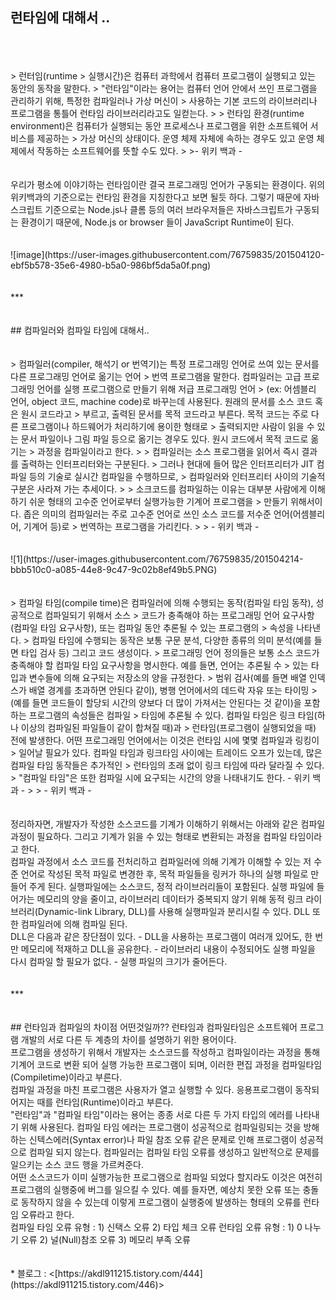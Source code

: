 ## 런타임에 대해서 ..
<br/>
<br/>
<br/>
> 런터임(runtime > 실행시간)은 컴퓨터 과학에서 컴퓨터 프로그램이 실행되고 있는 동안의 동작을 말한다. 
> "런타임"이라는 용어는 컴퓨터 언어 안에서 쓰인 프로그램을 관리하기 위해, 특정한 컴파일러나 가상 머신이 
> 사용하는 기본 코드의 라이브러리나 프로그램을 통틀어 런타임 라이브러리라고도 일컫는다.
>
> 런타임 환경(runtime environment)은 컴퓨터가 실행되는 동안 프로세스나 프로그램을 위한 소프트웨어 서비스를 제공하는 
> 가상 머신의 상태이다. 운영 체제 자체에 속하는 경우도 있고 운영 체제에서 작동하는 소프트웨어를 뜻할 수도 있다.
>
>- 위키 백과 -
<br/><br/><br/>
우리가 평소에 이야기하는 런타임이란 결국 프로그래밍 언어가 구동되는 환경이다. 
위의 위키백과의 기준으로는 런타임 환경을 지칭한다고 보면 될듯 하다. 
그렇기 때문에 자바스크립트 기준으로는 Node.js나 클롬 등의 여러 브라우저들은 자바스크립트가 구동되는 
환경이기 때문에, Node.js or browser 들이 JavaScript Runtime이 된다.
<br/><br/><br/>
![image](https://user-images.githubusercontent.com/76759835/201504120-ebf5b578-35e6-4980-b5a0-986bf5da5a0f.png)
<br/><br/><br/>
***
<br/><br/><br/>
## 컴파일러와 컴파일 타임에 대해서..
<br/><br/><br/>
> 컴파일러(compiler, 해석기 or 번역기)는 특정 프로그래밍 언어로 쓰여 있는 문서를 다른 프로그래밍 언어로 옮기는 언어
> 번역 프로그램을 말한다. 컴파일러는 고급 프로그래밍 언어를 실행 프로그램으로 만들기 위해 저급 프로그래밍 언어
> (ex: 어셈블리 언어, object 코드, machine code)로 바꾸는데 사용된다. 원래의 문서를 소스 코드 혹은 원시 코드라고 
> 부르고, 출력된 문서를 목적 코드라고 부른다. 목적 코드는 주로 다른 프로그램이나 하드웨어가 처리하기에 용이한 형태로
> 출력되지만 사람이 읽을 수 있는 문서 파일이나 그림 파일 등으로 옮기는 경우도 있다. 원시 코드에서 목적 코드로 옮기는 
> 과정을 컴파일이라고 한다.
>
> 컴파일러는 소스 프로그램을 읽어서 즉시 결과를 출력하는 인터프리터와는 구분된다. 
> 그러나 현대에 들어 많은 인터프리터가 JIT 컴파일 등의 기술로 실시간 컴파일을 수행하므로, 
> 컴파일러와 인터프리터 사이의 기술적 구분은 사라져 가는 추세이다.
>
> 소크코드를 컴파일하는 이유는 대부분 사람에게 이해하기 쉬운 형태의 고수준 언어로부터 실행가능한 기계어 프로그램을 
> 만들기 위해서이다. 좁은 의미의 컴파일러는 주로 고수준 언어로 쓰인 소스 코드를 저수준 언어(어셈블리어, 기계어 등)로
> 번역하는 프로그램을 가리킨다.
>
> - 위키 백과 -
<br/><br/><br/>
![1](https://user-images.githubusercontent.com/76759835/201504214-bbb510c0-a085-44e8-9c47-9c02b8ef49b5.PNG)
<br/><br/><br/>
> 컴파일 타임(compile time)은 컴파일러에 의해 수행되는 동작(컴파일 타임 동작), 성공적으로 컴파일되기 위해서 소스 
> 코드가 충족해야 하는 프로그래밍 언어 요구사항(컴파일 타임 요구사항), 또는 컴파일 동안 추론될 수 있는 프로그램의 
> 속성을 나타낸다.
> 컴파일 타임에 수행되는 동작은 보통 구문 분석, 다양한 종류의 의미 분석(예를 들면 타입 검사 등) 그리고 코드 생성이다.
> 프로그래밍 언어 정의들은 보통 소스 코드가 충족해야 할 컴파일 타임 요구사항을 명시한다. 예를 들면, 언어는 추론될 수
> 있는 타입과 변수들에 의해 요구되는 저장소의 양을 규정한다. 
> 범위 검사(예를 들면 배열 인덱스가 배열 경계를 초과하면 안된다 같이), 병행 언어에서의 데드락 자유 또는 타이밍
> (예를 들면 코드들이 할당되 시간의 양보다 더 많이 가져서는 안된다는 것 같이)을 포함하는 프로그램의 속성들은 컴파일 
> 타임에 추론될 수 있다. 컴파일 타임은 링크 타임(하나 이상의 컴파일된 파일들이 같이 합쳐질 때)과 
> 런타임(프로그램이 실행되었을 때) 전에 발생한다. 어떤 프로그래밍 언어에서는 이것은 런타임 시에 몇몇 컴파일과 링킹이 
> 일어날 필요가 있다. 컴파일 타임과 링크타임 사이에는 트레이드 오프가 있는데, 많은 컴파일 타임 동작들은 추가적인 
> 런타임의 초래 없이 링크 타임에 따라 달라질 수 있다.
> "컴파일 타임"은 또한 컴파일 시에 요구되는 시간의 양을 나태내기도 한다.
- 위키 백과 -
>
> - 위키 백과 -
<br/><br/><br/>
정리하자면, 개발자가 작성한 소스코드를 기계가 이해하기 위해서는 아래와 같은 컴파일 과정이 필요하다. 
그리고 기계가 읽을 수 있는 형태로 변환되는 과정을 컴파일 타임이라고 한다.
<br/>
컴파일 과정에서 소스 코드를 전처리하고 컴파일러에 의해 기계가 이해할 수 있는 저 수준 언어로 작성된 목적 파일로 변경한 후, 
목적 파일들을 링커가 하나의 실행 파일로 만들어 주게 된다. 실행파일에는 소스코드, 정적 라이브러리들이 포함된다. 
실행 파일에 들어가는 메모리의 양을 줄이고, 라이브러리 데이터가 중복되지 않기 위해 동적 링크 라이브러리(Dynamic-link Library, DLL)를 
사용해 실행파일과 분리시킬 수 있다. DLL 또한 컴파일러에 의해 컴파일 된다.
<br/>
DLL은 다음과 같은 장단점이 있다.
- DLL을 사용하는 프로그램이 여러개 있어도, 한 번만 메모리에 적재하고 DLL을 공유한다.
- 라이브러리 내용이 수정되어도 실행 파일을 다시 컴파일 할 필요가 없다.
- 실행 파일의 크기가 줄어든다.
<br/><br/><br/>
***
<br/><br/><br/>
## 런타임과 컴파일의 차이점 어떤것일까??
런타임과 컴파일타임은 소프트웨어 프로그램 개발의 서로 다른 두 계층의 차이를 설명하기 위한 용어이다.
<br/>
프로그램을 생성하기 위해서 개발자는 소스코드를 작성하고 컴파일이라는 과정을 통해 기계어 코드로 변환 되어 실행 가능한 
프로그램이 되며, 이러한 편집 과정을 컴파일타임(Compiletime)이라고 부른다.
<br/>
컴파일 과정을 마친 프로그램은 사용자가 열고 실행할 수 있다. 
응용프로그램이 동작되어지는 때를 런타임(Runtime)이라고 부른다.
<br/>
"런타임"과 "컴파일 타임"이라는 용어는 종종 서로 다른 두 가지 타입의 에러를 나타내기 위해 사용된다. 
컴파일 타임 에러는 프로그램이 성공적으로 컴파일링되는 것을 방해하는 신텍스에러(Syntax error)나 파일 참조 오류 같은 
문제로 인해 프로그램이 성공적으로 컴파일 되지 않는다. 
컴파일러는 컴파일 타임 오류를 생성하고 일반적으로 문제를 일으키는 소스 코드 행을 가르켜준다.
<br/>
어떤 소스코드가 이미 실행가능한 프로그램으로 컴파일 되었다 할지라도 이것은 여전히 프로그램의 실행중에 버그를 일으킬 
수 있다. 예를 들자면, 예상치 못한 오류 또는 충돌로 동작하지 않을 수 있는데 이렇게 프로그램이 실행중에 발생하는 형태의
오류를 런타임 오류라고 한다.
<br/>
컴파일 타임 오류 유형 : 1) 신택스 오류 2) 타입 체크 오류
런타임 오류 유형 : 1) 0 나누기 오류 2) 널(Null)참조 오류 3) 메모리 부족 오류
<br/>
<br/>
<br/>
* 블로그 : <[https://akdl911215.tistory.com/444](https://akdl911215.tistory.com/446)>
